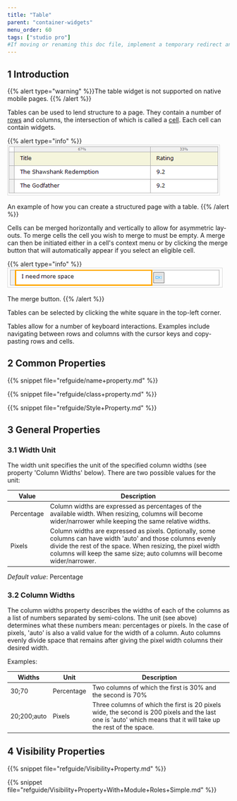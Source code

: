 ```yaml
---
title: "Table"
parent: "container-widgets"
menu_order: 60
tags: ["studio pro"]
#If moving or renaming this doc file, implement a temporary redirect and let the respective team know they should update the URL in the product. See Mapping to Products for more details.
---
```


## 1 Introduction

{{% alert type="warning" %}}The table widget is not supported on native mobile pages.
{{% /alert %}}

Tables can be used to lend structure to a page. They contain a number of [rows](table-row) and columns, the intersection of which is called a [cell](table-cell). Each cell can contain widgets.

{{% alert type="info" %}}
![](attachments/pages/table.png)

An example of how you can create a structured page with a table.
{{% /alert %}}

Cells can be merged horizontally and vertically to allow for asymmetric lay-outs. To merge cells the cell you wish to merge to must be empty. A merge can then be initiated either in a cell's context menu or by clicking the merge button that will automatically appear if you select an eligible cell.

{{% alert type="info" %}}
![](attachments/pages/table-merge.png)

The merge button.
{{% /alert %}}

Tables can be selected by clicking the white square in the top-left corner.

Tables allow for a number of keyboard interactions. Examples include navigating between rows and columns with the cursor keys and copy-pasting rows and cells.

## 2 Common Properties

{{% snippet file="refguide/name+property.md" %}}

{{% snippet file="refguide/class+property.md" %}}

{{% snippet file="refguide/Style+Property.md" %}}

## 3 General Properties

### 3.1 Width Unit

The width unit specifies the unit of the specified column widths (see property 'Column Widths' below). There are two possible values for the unit:

| Value | Description |
| --- | --- |
| Percentage | Column widths are expressed as percentages of the available width. When resizing, columns will become wider/narrower while keeping the same relative widths. |
| Pixels | Column widths are expressed as pixels. Optionally, some columns can have width 'auto' and those columns evenly divide the rest of the space. When resizing, the pixel width columns will keep the same size; auto columns will become wider/narrower. |

*Default value*: Percentage

### 3.2 Column Widths

The column widths property describes the widths of each of the columns as a list of numbers separated by semi-colons. The unit (see above) determines what these numbers mean: percentages or pixels. In the case of pixels, 'auto' is also a valid value for the width of a column. Auto columns evenly divide space that remains after giving the pixel width columns their desired width.

Examples:

| Widths | Unit | Description |
| --- | --- | --- |
| 30;70 | Percentage | Two columns of which the first is 30% and the second is 70% |
| 20;200;auto | Pixels | Three columns of which the first is 20 pixels wide, the second is 200 pixels and the last one is 'auto' which means that it will take up the rest of the space. |

## 4 Visibility Properties

{{% snippet file="refguide/Visibility+Property.md" %}}

{{% snippet file="refguide/Visibility+Property+With+Module+Roles+Simple.md" %}}
